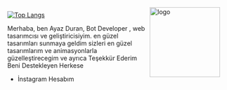 <img src="https://github-readme-stats.vercel.app/api?username=Alencia&show_icons=true" alt="logo" height="160" align="right" style="margin: 5px; margin-bottom: 15px; margin-right: 20px"/>

[![Top Langs](https://github-readme-stats.vercel.app/api/top-langs/?username=Alencia)](https://github.com/Alencia/leetcode)

Merhaba, ben Ayaz Duran, Bot Developer , web tasarımcısı ve geliştiricisiyim. en güzel tasarımları sunmaya geldim sizleri en güzel tasarımlarım ve animasyonlarla güzelleştirecegim ve ayrıca Teşekkür Ederim Beni Destekleyen Herkese

<!-- İLETİŞİM ADRESLERİM -->
- İnstagram Hesabım
